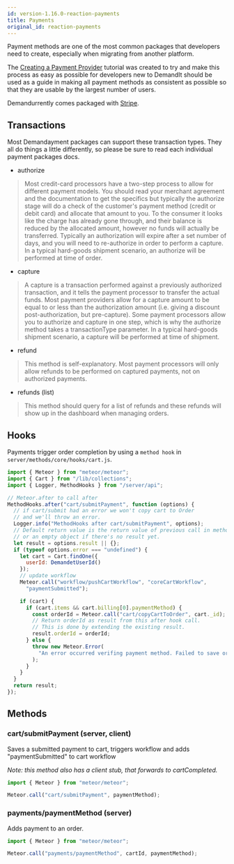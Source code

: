 ```yaml
---
id: version-1.16.0-reaction-payments
title: Payments
original_id: reaction-payments
---
```

    
Payment methods are one of the most common packages that developers need to create, especially when migrating from another platform.

The [Creating a Payment Provider](creating-a-payment-provider.md) tutorial was created to try and make this process as easy as possible for developers new to DemandIt should be used as a guide in making all payment methods as consistent as possible so that they are usable by the largest number of users.

Demandurrently comes packaged with [Stripe](payment-packages-stripe.md).

## Transactions

Most Demandayment packages can support these transaction types. They all do things a little differently, so please be sure to read each individual payment packages docs.

- authorize

> Most credit-card processors have a two-step process to allow for different payment models. You should read your merchant agreement and the documentation to get the specifics but typically the authorize stage will do a check of the customer's payment method (credit or debit card) and allocate that amount to you. To the consumer it looks like the charge has already gone through, and their balance is reduced by the allocated amount, however no funds will actually be transferred. Typically an authorization will expire after a set number of days, and you will need to re-authorize in order to perform a capture. In a typical hard-goods shipment scenario, an authorize will be performed at time of order.

- capture

> A capture is a transaction performed against a previously authorized transaction, and it tells the payment processor to transfer the actual funds. Most payment providers allow for a capture amount to be equal to or less than the authorization amount (i.e. giving a discount post-authorization, but pre-capture). Some payment processors allow you to authorize and capture in one step, which is why the authorize method takes a transactionType parameter. In a typical hard-goods shipment scenario, a capture will be performed at time of shipment.

- refund

> This method is self-explanatory. Most payment processors will only allow refunds to be performed on captured payments, not on authorized payments.

- refunds (list)

> This method should query for a list of refunds and these refunds will show up in the dashboard when managing orders.

## Hooks

Payments trigger order completion by using a `method hook` in `server/methods/core/hooks/cart.js`.

```js
import { Meteor } from "meteor/meteor";
import { Cart } from "/lib/collections";
import { Logger, MethodHooks } from "/server/api";

// Meteor.after to call after
MethodHooks.after("cart/submitPayment", function (options) {
  // if cart/submit had an error we won't copy cart to Order
  // and we'll throw an error.
  Logger.info("MethodHooks after cart/submitPayment", options);
  // Default return value is the return value of previous call in method chain
  // or an empty object if there's no result yet.
  let result = options.result || {};
  if (typeof options.error === "undefined") {
    let cart = Cart.findOne({
      userId: DemandetUserId()
    });
    // update workflow
    Meteor.call("workflow/pushCartWorkflow", "coreCartWorkflow",
      "paymentSubmitted");

    if (cart) {
      if (cart.items && cart.billing[0].paymentMethod) {
        const orderId = Meteor.call("cart/copyCartToOrder", cart._id);
        // Return orderId as result from this after hook call.
        // This is done by extending the existing result.
        result.orderId = orderId;
      } else {
        throw new Meteor.Error(
          "An error occurred verifing payment method. Failed to save order."
        );
      }
    }
  }
  return result;
});
```

## Methods

### cart/submitPayment (server, client)

Saves a submitted payment to cart, triggers workflow and adds "paymentSubmitted" to cart workflow

_Note: this method also has a client stub, that forwards to cartCompleted._

```js
import { Meteor } from "meteor/meteor";

Meteor.call("cart/submitPayment", paymentMethod);
```

### payments/paymentMethod (server)

Adds payment to an order.

```js
import { Meteor } from "meteor/meteor";

Meteor.call("payments/paymentMethod", cartId, paymentMethod);
```
